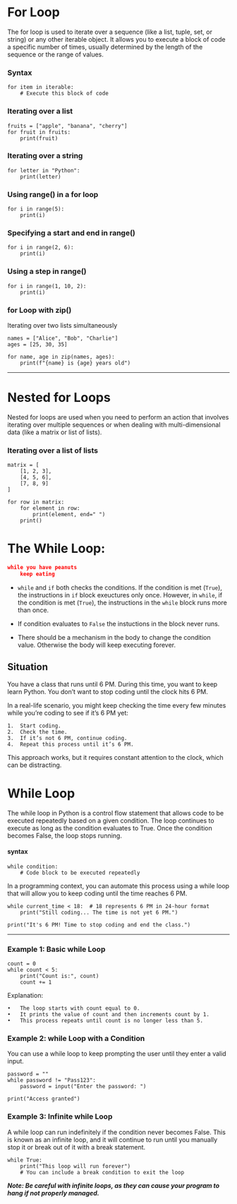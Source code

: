 # For Loop

The for loop is used to iterate over a sequence (like a list, tuple, set, or string) or any other iterable object. It allows you to execute a block of code a specific number of times, usually determined by the length of the sequence or the range of values.

### Syntax

```
for item in iterable:
    # Execute this block of code
```

### Iterating over a list

```
fruits = ["apple", "banana", "cherry"]
for fruit in fruits:
    print(fruit)
```

### Iterating over a string

```
for letter in "Python":
    print(letter)
```

### Using range() in a for loop

```
for i in range(5):
    print(i)
```

### Specifying a start and end in range()

```
for i in range(2, 6):
    print(i)
```

### Using a step in range()

```
for i in range(1, 10, 2):
    print(i)
```

### for Loop with zip()
Iterating over two lists simultaneously

```
names = ["Alice", "Bob", "Charlie"]
ages = [25, 30, 35]

for name, age in zip(names, ages):
    print(f"{name} is {age} years old")
```

---

# Nested for Loops

Nested for loops are used when you need to perform an action that involves iterating over multiple sequences or when dealing with multi-dimensional data (like a matrix or list of lists).


### Iterating over a list of lists

```
matrix = [
    [1, 2, 3],
    [4, 5, 6],
    [7, 8, 9]
]

for row in matrix:
    for element in row:
        print(element, end=" ")
    print()
```


# The While Loop:

```json
while you have peanuts
    keep eating
```
- `while` and `if` both checks the conditions. If the condition is met (`True`), the instructions in `if` block exeuctures only once. However, in `while`, if the condition is met (`True`), the instructions in the `while` block runs more than once. 

- If condition evaluates to `False` the instuctions in the block never runs. 

- There should be a mechanism in the body to change the condition value. Otherwise the body will keep executing forever. 

## Situation
You have a class that runs until 6 PM. During this time, you want to keep learn Python. You don’t want to stop coding until the clock hits 6 PM.


In a real-life scenario, you might keep checking the time every few minutes while you’re coding to see if it’s 6 PM yet:

	1.	Start coding.
	2.	Check the time.
	3.	If it’s not 6 PM, continue coding.
	4.	Repeat this process until it’s 6 PM.

This approach works, but it requires constant attention to the clock, which can be distracting.

# While Loop
The while loop in Python is a control flow statement that allows code to be executed repeatedly based on a given condition. The loop continues to execute as long as the condition evaluates to True. Once the condition becomes False, the loop stops running.

#### syntax
```
while condition:
    # Code block to be executed repeatedly
```

In a programming context, you can automate this process using a while loop that will allow you to keep coding until the time reaches 6 PM.

```
while current_time < 18:  # 18 represents 6 PM in 24-hour format
    print("Still coding... The time is not yet 6 PM.")

print("It's 6 PM! Time to stop coding and end the class.")
```

---

### Example 1: Basic while Loop

```
count = 0
while count < 5:
    print("Count is:", count)
    count += 1
```
Explanation:

	•	The loop starts with count equal to 0.
	•	It prints the value of count and then increments count by 1.
	•	This process repeats until count is no longer less than 5.


### Example 2: while Loop with a Condition
You can use a while loop to keep prompting the user until they enter a valid input.

```
password = ""
while password != "Pass123":
    password = input("Enter the password: ")

print("Access granted")
```


### Example 3: Infinite while Loop
A while loop can run indefinitely if the condition never becomes False. This is known as an infinite loop, and it will continue to run until you manually stop it or break out of it with a break statement.

```
while True:
    print("This loop will run forever")
    # You can include a break condition to exit the loop
```

***Note: Be careful with infinite loops, as they can cause your program to hang if not properly managed.***


